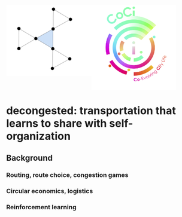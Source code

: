 <img src="images/logo.png" align="left" width="45%"/>
<img src="images/coci_logo.png" align="center" width="45%"/>

# decongested: transportation that learns to share with self-organization  

## Background

### Routing, route choice, congestion games

### Circular economics, logistics  

### Reinforcement learning

